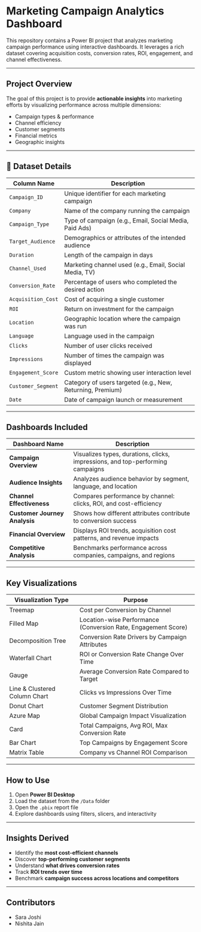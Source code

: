 # Marketing Campaign Analytics Dashboard

This repository contains a Power BI project that analyzes marketing campaign performance using interactive dashboards. It leverages a rich dataset covering acquisition costs, conversion rates, ROI, engagement, and channel effectiveness.

---

## Project Overview

The goal of this project is to provide **actionable insights** into marketing efforts by visualizing performance across multiple dimensions:
- Campaign types & performance
- Channel efficiency
- Customer segments
- Financial metrics
- Geographic insights

---

## 📁 Dataset Details

| Column Name        | Description                                                                 |
|--------------------|-----------------------------------------------------------------------------|
| `Campaign_ID`      | Unique identifier for each marketing campaign                               |
| `Company`          | Name of the company running the campaign                                    |
| `Campaign_Type`    | Type of campaign (e.g., Email, Social Media, Paid Ads)                      |
| `Target_Audience`  | Demographics or attributes of the intended audience                         |
| `Duration`         | Length of the campaign in days                                              |
| `Channel_Used`     | Marketing channel used (e.g., Email, Social Media, TV)                      |
| `Conversion_Rate`  | Percentage of users who completed the desired action                        |
| `Acquisition_Cost` | Cost of acquiring a single customer                                         |
| `ROI`              | Return on investment for the campaign                                       |
| `Location`         | Geographic location where the campaign was run                              |
| `Language`         | Language used in the campaign                                               |
| `Clicks`           | Number of user clicks received                                              |
| `Impressions`      | Number of times the campaign was displayed                                  |
| `Engagement_Score` | Custom metric showing user interaction level                                |
| `Customer_Segment` | Category of users targeted (e.g., New, Returning, Premium)                  |
| `Date`             | Date of campaign launch or measurement                                      |

---

## Dashboards Included

| Dashboard Name             | Description                                                                 |
|----------------------------|-----------------------------------------------------------------------------|
|  **Campaign Overview**        | Visualizes types, durations, clicks, impressions, and top-performing campaigns |
|  **Audience Insights**        | Analyzes audience behavior by segment, language, and location                |
|  **Channel Effectiveness**    | Compares performance by channel: clicks, ROI, and cost-efficiency            |
|  **Customer Journey Analysis**| Shows how different attributes contribute to conversion success              |
|  **Financial Overview**       | Displays ROI trends, acquisition cost patterns, and revenue impacts         |
|  **Competitive Analysis**     | Benchmarks performance across companies, campaigns, and regions             |

---

## Key Visualizations

| Visualization Type                  | Purpose                                                          |
|-------------------------------------|------------------------------------------------------------------|
| Treemap                             | Cost per Conversion by Channel                                   |
| Filled Map                          | Location-wise Performance (Conversion Rate, Engagement Score)    |
| Decomposition Tree                  | Conversion Rate Drivers by Campaign Attributes                   |
| Waterfall Chart                     | ROI or Conversion Rate Change Over Time                          |
| Gauge                               | Average Conversion Rate Compared to Target                       |
| Line & Clustered Column Chart       | Clicks vs Impressions Over Time                                  |
| Donut Chart                         | Customer Segment Distribution                                    |
| Azure Map                           | Global Campaign Impact Visualization                             |
| Card                                | Total Campaigns, Avg ROI, Max Conversion Rate                    |
| Bar Chart                           | Top Campaigns by Engagement Score                                |
| Matrix Table                        | Company vs Channel ROI Comparison                                |

---

## How to Use

1. Open **Power BI Desktop**
2. Load the dataset from the `/Data` folder
3. Open the `.pbix` report file
4. Explore dashboards using filters, slicers, and interactivity

---

## Insights Derived

- Identify the **most cost-efficient channels**
- Discover **top-performing customer segments**
- Understand **what drives conversion rates**
- Track **ROI trends over time**
- Benchmark **campaign success across locations and competitors**

---

## Contributors
- Sara Joshi
- Nishita Jain

